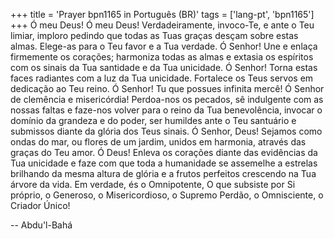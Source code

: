 +++
title = 'Prayer bpn1165 in Português (BR)'
tags = ['lang-pt', 'bpn1165']
+++
Ó meu Deus! Ó meu Deus! Verdadeiramente, invoco-Te, e ante o Teu limiar, imploro pedindo que todas as Tuas graças desçam sobre estas almas. Elege-as para o Teu favor e a Tua verdade.
Ó Senhor! Une e enlaça firmemente os corações; harmoniza todas as almas e extasia os espíritos com os sinais da Tua santidade e da Tua unicidade. Ó Senhor! Torna estas faces radiantes com a luz da Tua unicidade. Fortalece os Teus servos em dedicação ao Teu reino.
Ó Senhor! Tu que possues infinita mercê! Ó Senhor de clemência e misericórdia! Perdoa-nos os pecados, sê indulgente com as nossas faltas e faze-nos volver para o reino da Tua benevolência, invocar o domínio da grandeza e do poder, ser humildes ante o Teu santuário e submissos diante da glória dos Teus sinais.
Ó Senhor, Deus! Sejamos como ondas do mar, ou flores de um jardim, unidos em harmonia, através das graças do Teu amor. Ó Deus! Enleva os corações diante das evidências da Tua unicidade e faze com que toda a humanidade se assemelhe a estrelas brilhando da mesma altura de glória e a frutos perfeitos crescendo na Tua árvore da vida.
Em verdade, és o Omnipotente, O que subsiste por Si próprio, o Generoso, o Misericordioso, o Supremo Perdão, o Omnisciente, o Criador Único!

-- Abdu'l-Bahá
